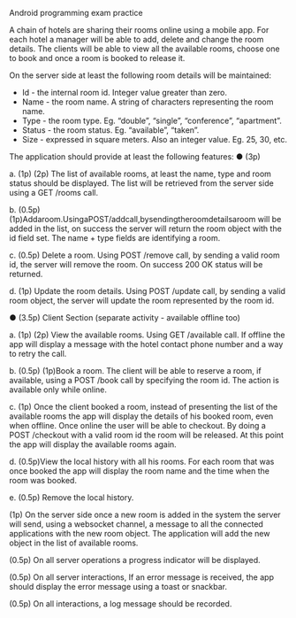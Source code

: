 Android programming exam practice 


A chain of hotels are sharing their rooms online using a mobile app. For each hotel a
manager will be able to add, delete and change the room details. The clients will be able to view all the available rooms, choose one to book and once a room is booked to release it.


On the server side at least the following room details will be maintained:
- Id - the internal room id. Integer value greater than zero.
- Name - the room name. A string of characters representing the room name.
- Type - the room type. Eg. “double”, “single”, “conference”, “apartment”.
- Status - the room status. Eg. “available”, “taken”.
- Size - expressed in square meters. Also an integer value. Eg. 25, 30, etc.


The application should provide at least the following features:
● (3p)

a. (1p) (2p) The list of available rooms, at least the name, type and room status should
be displayed. The list will be retrieved from the server side using a GET /rooms call.

b. (0.5p) (1p)Addaroom.UsingaPOST/addcall,bysendingtheroomdetailsaroom will be added in the list, on success the server will return the room object with the id
field set. The name + type fields are identifying a room.

c. (0.5p) Delete a room. Using POST /remove call, by sending a valid room id, the
server will remove the room. On success 200 OK status will be returned.

d. (1p) Update the room details. Using POST /update call, by sending a valid room
object, the server will update the room represented by the room id.


● (3.5p) Client Section (separate activity - available offline too)

a. (1p) (2p) View the available rooms. Using GET /available call. If offline the app will display a message with the hotel contact phone number and a way to retry the call.

b. (0.5p) (1p)Book a room. The client will be able to reserve a room, if available, using a POST /book call by specifying the room id. The action is available only while online.

c. (1p) Once the client booked a room, instead of presenting the list of the available rooms the app will display the details of his booked room, even when offline. Once online the user will be able to checkout. By doing a POST /checkout with a valid room id the room will be released. At this point the app will display the available rooms again.

d. (0.5p)View the local history with all his rooms. For each room that was once booked the app will display the room name and the time when the room was booked.

e. (0.5p) Remove the local history.

(1p) On the server side once a new room is added in the system the server will send, using
a websocket channel, a message to all the connected applications with the new room object. The application will add the new object in the list of available rooms.

(0.5p)  On all server operations a progress indicator will be displayed.

(0.5p) On all server interactions, If an error message is received, the app should display the error message using a toast or snackbar.

(0.5p) On all interactions, a log message should be recorded.
